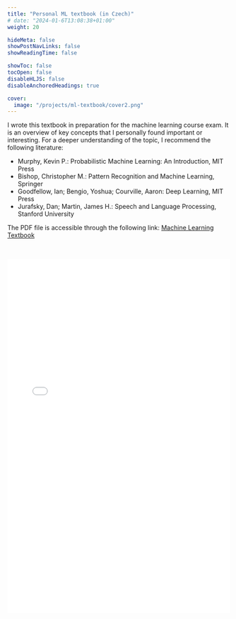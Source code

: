 ```yaml
---
title: "Personal ML textbook (in Czech)"
# date: "2024-01-6T13:08:38+01:00"
weight: 20

hideMeta: false
showPostNavLinks: false
showReadingTime: false

showToc: false
tocOpen: false
disableHLJS: false
disableAnchoredHeadings: true

cover:
  image: "/projects/ml-textbook/cover2.png"
---
```


I wrote this textbook in preparation for the machine learning course exam. It is an overview of key concepts that I personally found important or interesting. For a deeper understanding of the topic, I recommend the following literature:

- Murphy, Kevin P.: Probabilistic Machine Learning: An Introduction, MIT Press
- Bishop, Christopher M.: Pattern Recognition and Machine Learning, Springer
- Goodfellow, Ian; Bengio, Yoshua; Courville, Aaron: Deep Learning, MIT Press
- Jurafsky, Dan; Martin, James H.: Speech and Language Processing, Stanford University

The PDF file is accessible through the following link:
[Machine Learning Textbook](/resources/ml/textbook/ml-textbook.pdf)

&nbsp;

<embed src="/resources/ml/textbook/ml-textbook.pdf" width="100%" height="800px" type="application/pdf">
